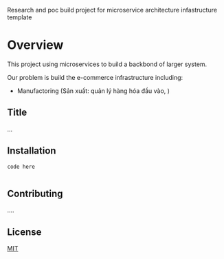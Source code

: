  Research and poc build project for microservice architecture infastructure template

# Overview

This project using microservices to build a backbond of larger system.

Our problem is build the e-commerce infrastructure including: 
- Manufactoring (Sản xuất: quản lý hàng hóa đầu vào, )


## Title

 ...

## Installation

```docker
code here
 
```

## Contributing
 ....

## License
[MIT](https://choosealicense.com/licenses/mit/)
